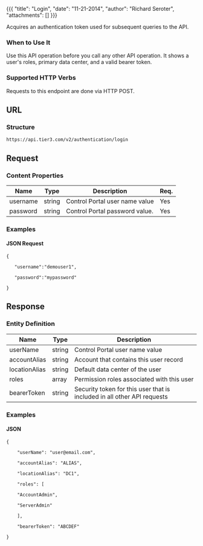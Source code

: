 {{{
  "title": "Login",
  "date": "11-21-2014",
  "author": "Richard Seroter",
  "attachments": []
}}}

Acquires an authentication token used for subsequent queries to the API.

### When to Use It

Use this API operation before you call any other API operation. It shows a user's roles, primary data center, and a valid bearer token.

### Supported HTTP Verbs

Requests to this endpoint are done via HTTP POST.

## URL

### Structure

    https://api.tier3.com/v2/authentication/login

## Request
### Content Properties

<table>
  <thead>
    <tr>
      <th>Name</th>
      <th>Type</th>
      <th>Description</th>
      <th>Req.</th>
    </tr>
  </thead>
  <tbody>
    <tr>
      <td>username</td>
      <td>string</td>
      <td>Control Portal user name value</td>
      <td>Yes</td>
    </tr>
    <tr>
      <td>password</td>
      <td>string</td>
      <td>Control Portal password value.</td>
      <td>Yes</td>
    </tr>
  </tbody>
</table>

### Examples

#### JSON Request

    {

       "username":"demouser1",

       "password":"mypassword"

    }

## Response

### Entity Definition

<table>
  <thead>
    <tr>
      <th>Name</th>
      <th>Type</th>
      <th>Description</th>
    </tr>
  </thead>
  <tbody>
    <tr>
      <td>userName</td>
      <td>string</td>
      <td>Control Portal user name value</td>
    </tr>
    <tr>
      <td>accountAlias</td>
      <td>string</td>
      <td>Account that contains this user record</td>
    </tr>
    <tr>
      <td>locationAlias</td>
      <td>string</td>
      <td>Default data center of the user</td>
    </tr>
    <tr>
      <td>roles</td>
      <td>array</td>
      <td>Permission roles associated with this user</td>
    </tr>
    <tr>
      <td>bearerToken</td>
      <td>string</td>
      <td>Security token for this user that is included in all other API requests</td>
    </tr>
  </tbody>
</table>

### Examples

#### JSON

    {

        "userName": "user@email.com",

        "accountAlias": "ALIAS",

        "locationAlias": "DC1",

        "roles": [

        "AccountAdmin",

        "ServerAdmin"

        ],

        "bearerToken": "ABCDEF"

    }